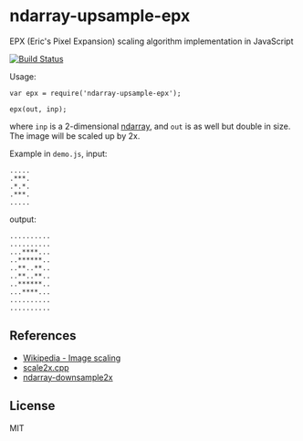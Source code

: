 # ndarray-upsample-epx

EPX (Eric's Pixel Expansion) scaling algorithm implementation in JavaScript

[![Build Status](https://travis-ci.org/deathcap/ndarray-upsample-epx.png)](https://travis-ci.org/deathcap/ndarray-upsample-epx)

Usage:
    
    var epx = require('ndarray-upsample-epx');

    epx(out, inp);

where `inp` is a 2-dimensional
[ndarray](https://github.com/mikolalysenko/ndarray),
and `out` is as well but double in size. The image
will be scaled up by 2x.

Example in `demo.js`, input:

    .....
    .***.
    .*.*.
    .***.
    .....
   
output:

    ..........
    ..........
    ...****...
    ..******..
    ..**..**..
    ..**..**..
    ..******..
    ...****...
    ..........
    ..........


## References

* [Wikipedia - Image scaling](https://en.wikipedia.org/wiki/Image_scaling#EPX.2FScale2.C3.97.2FAdvMAME2.C3.97)
* [scale2x.cpp](https://github.com/Themaister/bsnes-Qt/blob/master/snesfilter/scale2x/scale2x.cpp)
* [ndarray-downsample2x](https://github.com/mikolalysenko/ndarray-downsample2x)

## License

MIT

